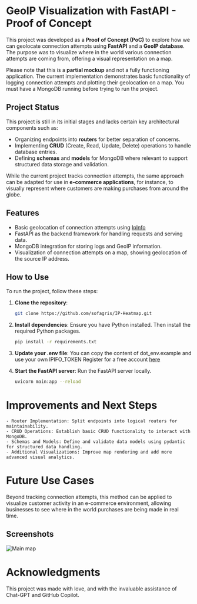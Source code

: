 # GeoIP Visualization with FastAPI - Proof of Concept

This project was developed as a **Proof of Concept (PoC)** to explore how we can geolocate connection attempts using **FastAPI** and a **GeoIP database**. The purpose was to visualize where in the world various connection attempts are coming from, offering a visual representation on a map.

Please note that this is a **partial mockup** and not a fully functioning application. The current implementation demonstrates basic functionality of logging connection attempts and plotting their geolocation on a map. You must have a MongoDB running before trying to run the project.

## Project Status
This project is still in its initial stages and lacks certain key architectural components such as:
- Organizing endpoints into **routers** for better separation of concerns.
- Implementing **CRUD** (Create, Read, Update, Delete) operations to handle database entries.
- Defining **schemas** and **models** for MongoDB where relevant to support structured data storage and validation.

While the current project tracks connection attempts, the same approach can be adapted for use in **e-commerce applications**, for instance, to visually represent where customers are making purchases from around the globe.

## Features
- Basic geolocation of connection attempts using [IpInfo](https://ipinfo.io)
- FastAPI as the backend framework for handling requests and serving data.
- MongoDB integration for storing logs and GeoIP information.
- Visualization of connection attempts on a map, showing geolocation of the source IP address.

  
## How to Use
To run the project, follow these steps:

1. **Clone the repository**:
   ```bash
   git clone https://github.com/sofagris/IP-Heatmap.git

2. **Install dependencies**: 
    Ensure you have Python installed. Then install the required Python packages.
    ```bash
    pip install -r requirements.txt

3. **Update your .env file**:
    You can copy the content of dot_env.example and use your own IPIFO_TOKEN
    Register for a free account [here](https://ipinfo.io)

4. **Start the FastAPI server**:
    Run the FastAPI server locally.
    ```bash
    uvicorn main:app --reload

# Improvements and Next Steps

    - Router Implementation: Split endpoints into logical routers for maintainability.
    - CRUD Operations: Establish basic CRUD functionality to interact with MongoDB.
    - Schemas and Models: Define and validate data models using pydantic for structured data handling.
    - Additional Visualizations: Improve map rendering and add more advanced visual analytics.

# Future Use Cases

Beyond tracking connection attempts, this method can be applied to visualize customer activity in an e-commerce environment, allowing businesses to see where in the world purchases are being made in real time.

## Screenshots 
![Main map](./screenshots/map.png)

# Acknowledgments

This project was made with love, and with the invaluable assistance of Chat-GPT and GitHub Copilot.